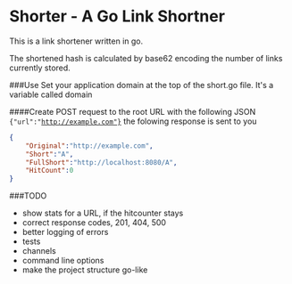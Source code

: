 Shorter - A Go Link Shortner
===========================
This is a link shortener written in go. 

The shortened hash is calculated by base62 encoding the number of links currently stored.

###Use
Set your application domain at the top of the short.go file. It's a variable called domain

####Create
POST request to the root URL with the following JSON <code>{"url":"http://example.com"}</code> the folowing response is sent to you

```JSON
{
	"Original":"http://example.com",
	"Short":"A",
	"FullShort":"http://localhost:8080/A",
	"HitCount":0
}
```

###TODO

- show stats for a URL, if the hitcounter stays 
- correct response codes, 201, 404, 500
- better logging of errors
- tests 
- channels 
- command line options
- make the project structure go-like 

